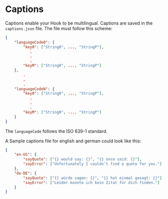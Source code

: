 # Captions

Captions enable your Hook to be multilingual. Captions are saved in the `captions.json` file.
The file must follow this scheme:

```json
{
    "languageCode0": {
        "key0": ["String0", ..., "StringP"],
           .
           .
           .
        "keyM": ["String0", ..., "StringP"]
    },
        .
        .
        .
    "languageCodeN": {
        "key0": ["String0", ..., "StringP"],
           .
           .
           .
        "keyM": ["String0", ..., "StringP"]
    }
}
```
The `languageCode` follows the ISO 639-1 standard.

A Sample captions file for english and german could look like this:

```json
{
    "en-US": {
        "sayQuote": ["{} would say: {}", "{} once said: {}"],
        "sayError": ["Unfortunately I couldn't find a quote for you."]
    },
    "de-DE": {
        "sayQuote": ["{} würde sagen: {}", "{} hat einmal gesagt: {}"],
        "sayError": ["Leider konnte ich kein Zitat für dich finden."]
    }
}
```
